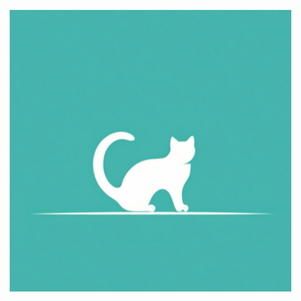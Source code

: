 <p align="center">
        <img src="https://raw.githubusercontent.com/catfinder-project/.github/main/catfinder.jpg" width="500" alt="catFinder">
